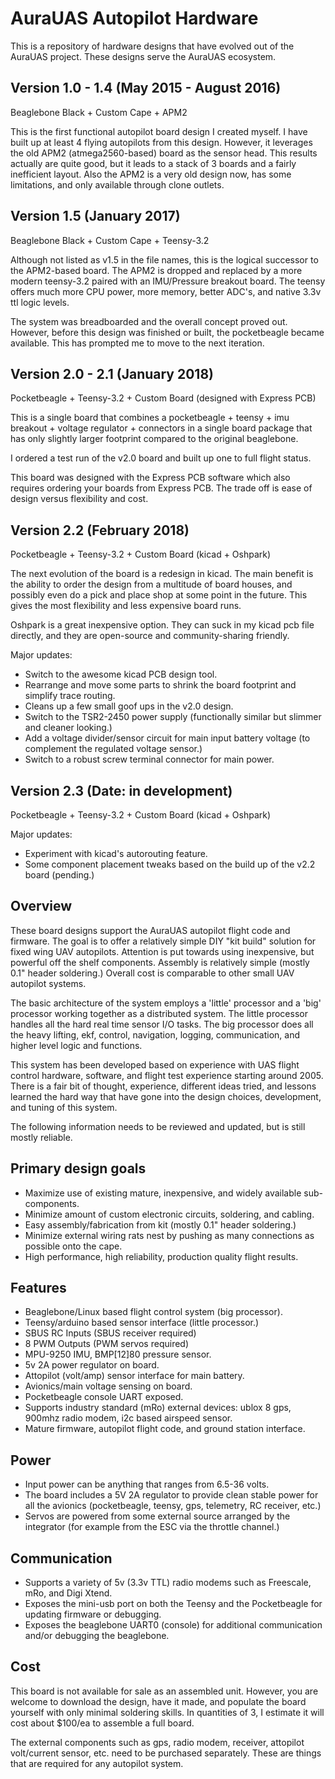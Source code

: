 # AuraUAS Autopilot Hardware

This is a repository of hardware designs that have evolved out of the
AuraUAS project.  These designs serve the AuraUAS ecosystem.

## Version 1.0 - 1.4 (May 2015 - August 2016)

Beaglebone Black + Custom Cape + APM2

This is the first functional autopilot board design I created myself.
I have built up at least 4 flying autopilots from this design.
However, it leverages the old APM2 (atmega2560-based) board as the
sensor head.  This results actually are quite good, but it leads to a
stack of 3 boards and a fairly inefficient layout.  Also the APM2 is a
very old design now, has some limitations, and only available through
clone outlets.

## Version 1.5 (January 2017)

Beaglebone Black + Custom Cape + Teensy-3.2

Although not listed as v1.5 in the file names, this is the logical
successor to the APM2-based board.  The APM2 is dropped and replaced
by a more modern teensy-3.2 paired with an IMU/Pressure breakout
board.  The teensy offers much more CPU power, more memory, better
ADC's, and native 3.3v ttl logic levels.

The system was breadboarded and the overall concept proved out.
However, before this design was finished or built, the pocketbeagle
became available.  This has prompted me to move to the next iteration.

## Version 2.0 - 2.1 (January 2018)

Pocketbeagle + Teensy-3.2 + Custom Board (designed with Express PCB)

This is a single board that combines a pocketbeagle + teensy + imu
breakout + voltage regulator + connectors in a single board package
that has only slightly larger footprint compared to the original
beaglebone.

I ordered a test run of the v2.0 board and built up one to full flight
status.

This board was designed with the Express PCB software which also
requires ordering your boards from Express PCB.  The trade off is ease
of design versus flexibility and cost.

## Version 2.2 (February 2018)

Pocketbeagle + Teensy-3.2 + Custom Board (kicad + Oshpark)

The next evolution of the board is a redesign in kicad.  The main
benefit is the ability to order the design from a multitude of board
houses, and possibly even do a pick and place shop at some point in
the future.  This gives the most flexibility and less expensive board
runs.

Oshpark is a great inexpensive option.  They can suck in my kicad pcb
file directly, and they are open-source and community-sharing
friendly.

Major updates:
- Switch to the awesome kicad PCB design tool.
- Rearrange and move some parts to shrink the board footprint and
  simplify trace routing.
- Cleans up a few small goof ups in the v2.0 design.
- Switch to the TSR2-2450 power supply (functionally similar but
  slimmer and cleaner looking.)
- Add a voltage divider/sensor circuit for main input battery voltage
  (to complement the regulated voltage sensor.)
- Switch to a robust screw terminal connector for main power.


## Version 2.3 (Date: in development)

Pocketbeagle + Teensy-3.2 + Custom Board (kicad + Oshpark)

Major updates:
- Experiment with kicad's autorouting feature.
- Some component placement tweaks based on the build up of the v2.2
  board (pending.)

## Overview

These board designs support the AuraUAS autopilot flight code and
firmware.  The goal is to offer a relatively simple DIY "kit build"
solution for fixed wing UAV autopilots.  Attention is put towards
using inexpensive, but powerful off the shelf components.  Assembly is
relatively simple (mostly 0.1" header soldering.)  Overall cost is
comparable to other small UAV autopilot systems.

The basic architecture of the system employs a 'little' processor and
a 'big' processor working together as a distributed system.  The
little processor handles all the hard real time sensor I/O tasks.  The
big processor does all the heavy lifting, ekf, control, navigation,
logging, communication, and higher level logic and functions.

This system has been developed based on experience with UAS flight
control hardware, software, and flight test experience starting around
2005.  There is a fair bit of thought, experience, different ideas
tried, and lessons learned the hard way that have gone into the design
choices, development, and tuning of this system.

The following information needs to be reviewed and updated, but is
still mostly reliable.

## Primary design goals

- Maximize use of existing mature, inexpensive, and widely available
  sub-components.
- Minimize amount of custom electronic circuits, soldering, and cabling.
- Easy assembly/fabrication from kit (mostly 0.1" header soldering.)
- Minimize external wiring rats nest by pushing as many connections as
  possible onto the cape.
- High performance, high reliability, production quality flight
  results.

## Features

- Beaglebone/Linux based flight control system (big processor).
- Teensy/arduino based sensor interface (little processor.)
- SBUS RC Inputs (SBUS receiver required)
- 8 PWM Outputs (PWM servos required)
- MPU-9250 IMU, BMP[12]80 pressure sensor.
- 5v 2A power regulator on board.
- Attopilot (volt/amp) sensor interface for main battery.
- Avionics/main voltage sensing on board.
- Pocketbeagle console UART exposed.
- Supports industry standard (mRo) external devices: ublox 8 gps,
  900mhz radio modem, i2c based airspeed sensor.
- Mature firmware, autopilot flight code, and ground station interface.

## Power

- Input power can be anything that ranges from 6.5-36 volts.
- The board includes a 5V 2A regulator to provide clean stable power
  for all the avionics (pocketbeagle, teensy, gps, telemetry, RC
  receiver, etc.)
- Servos are powered from some external source arranged by the
  integrator (for example from the ESC via the throttle channel.)

## Communication

- Supports a variety of 5v (3.3v TTL) radio modems such as Freescale,
  mRo, and Digi Xtend.
- Exposes the mini-usb port on both the Teensy and the Pocketbeagle
  for updating firmware or debugging.
- Exposes the beaglebone UART0 (console) for additional communication
  and/or debugging the beaglebone.

## Cost

This board is not available for sale as an assembled unit.  However,
you are welcome to download the design, have it made, and populate the
board yourself with only minimal soldering skills.  In quantities of
3, I estimate it will cost about $100/ea to assemble a full board.

The external components such as gps, radio modem, receiver, attopilot
volt/current sensor, etc. need to be purchased separately.  These are
things that are required for any autopilot system.

